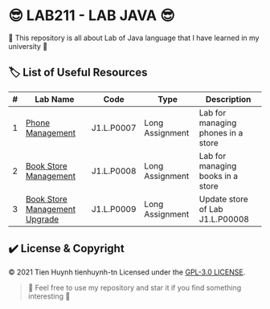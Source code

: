 # :sunglasses: LAB211 - LAB JAVA :sunglasses:

:dash: This repository is all about Lab of Java language that I have learned in my university :dash:

## :label: List of Useful Resources

#| Lab Name | Code | Type | Description
-| -------- | ---- | ---- | -----------
1| [Phone Management](https://github.com/tienhuynh-tn/LAB211-java-lab/tree/master/PhoneManagement) | J1.L.P0007 | Long Assignment | Lab for managing phones in a store
2| [Book Store Management](https://github.com/tienhuynh-tn/LAB211-java-lab/tree/master/BookStoreManagement) | J1.L.P0008 | Long Assignment | Lab for managing books in a store
3| [Book Store Management Upgrade](https://github.com/tienhuynh-tn/LAB211-java-lab/tree/master/BookStoreManagementUpgrade) | J1.L.P0009 | Long Assignment | Update store of Lab J1.L.P00008

## :heavy_check_mark: License & Copyright
&copy; 2021 Tien Huynh tienhuynh-tn Licensed under the [GPL-3.0 LICENSE](https://github.com/tienhuynh-tn/LAB211-java-lab/blob/master/LICENSE).

> :love_you_gesture: Feel free to use my repository and star it if you find something interesting :love_you_gesture:
